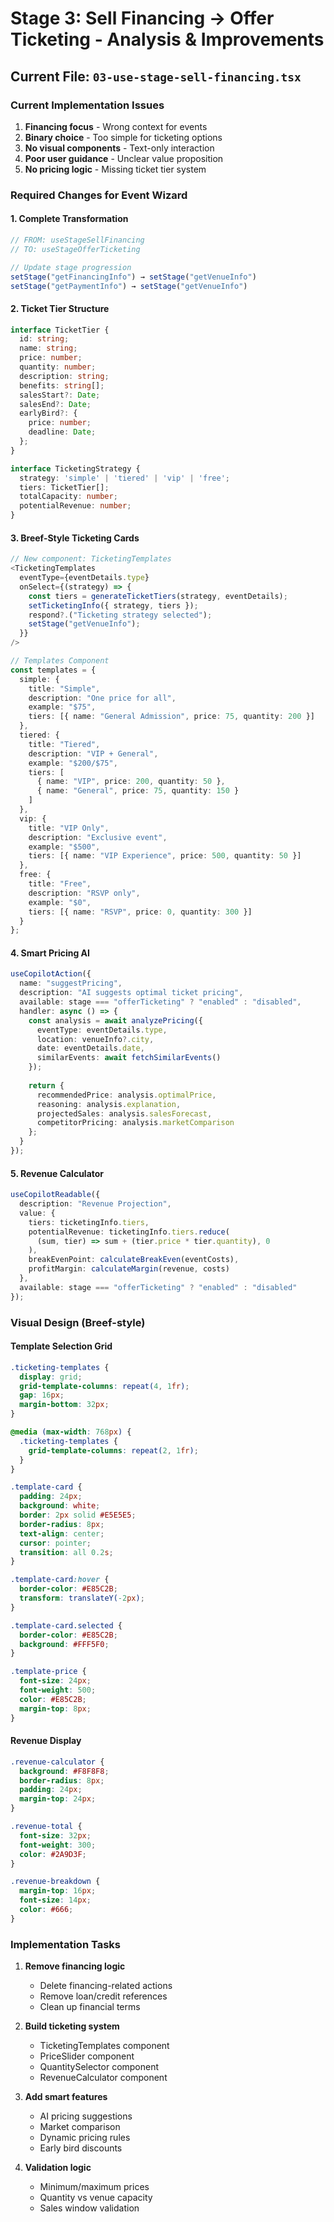 # Stage 3: Sell Financing → Offer Ticketing - Analysis & Improvements

## Current File: `03-use-stage-sell-financing.tsx`

### Current Implementation Issues
1. **Financing focus** - Wrong context for events
2. **Binary choice** - Too simple for ticketing options
3. **No visual components** - Text-only interaction
4. **Poor user guidance** - Unclear value proposition
5. **No pricing logic** - Missing ticket tier system

### Required Changes for Event Wizard

#### 1. Complete Transformation
```typescript
// FROM: useStageSellFinancing
// TO: useStageOfferTicketing

// Update stage progression
setStage("getFinancingInfo") → setStage("getVenueInfo")
setStage("getPaymentInfo") → setStage("getVenueInfo")
```

#### 2. Ticket Tier Structure
```typescript
interface TicketTier {
  id: string;
  name: string;
  price: number;
  quantity: number;
  description: string;
  benefits: string[];
  salesStart?: Date;
  salesEnd?: Date;
  earlyBird?: {
    price: number;
    deadline: Date;
  };
}

interface TicketingStrategy {
  strategy: 'simple' | 'tiered' | 'vip' | 'free';
  tiers: TicketTier[];
  totalCapacity: number;
  potentialRevenue: number;
}
```

#### 3. Breef-Style Ticketing Cards
```typescript
// New component: TicketingTemplates
<TicketingTemplates
  eventType={eventDetails.type}
  onSelect={(strategy) => {
    const tiers = generateTicketTiers(strategy, eventDetails);
    setTicketingInfo({ strategy, tiers });
    respond?.("Ticketing strategy selected");
    setStage("getVenueInfo");
  }}
/>

// Templates Component
const templates = {
  simple: {
    title: "Simple",
    description: "One price for all",
    example: "$75",
    tiers: [{ name: "General Admission", price: 75, quantity: 200 }]
  },
  tiered: {
    title: "Tiered", 
    description: "VIP + General",
    example: "$200/$75",
    tiers: [
      { name: "VIP", price: 200, quantity: 50 },
      { name: "General", price: 75, quantity: 150 }
    ]
  },
  vip: {
    title: "VIP Only",
    description: "Exclusive event",
    example: "$500",
    tiers: [{ name: "VIP Experience", price: 500, quantity: 50 }]
  },
  free: {
    title: "Free",
    description: "RSVP only",
    example: "$0",
    tiers: [{ name: "RSVP", price: 0, quantity: 300 }]
  }
};
```

#### 4. Smart Pricing AI
```typescript
useCopilotAction({
  name: "suggestPricing",
  description: "AI suggests optimal ticket pricing",
  available: stage === "offerTicketing" ? "enabled" : "disabled",
  handler: async () => {
    const analysis = await analyzePricing({
      eventType: eventDetails.type,
      location: venueInfo?.city,
      date: eventDetails.date,
      similarEvents: await fetchSimilarEvents()
    });
    
    return {
      recommendedPrice: analysis.optimalPrice,
      reasoning: analysis.explanation,
      projectedSales: analysis.salesForecast,
      competitorPricing: analysis.marketComparison
    };
  }
});
```

#### 5. Revenue Calculator
```typescript
useCopilotReadable({
  description: "Revenue Projection",
  value: {
    tiers: ticketingInfo.tiers,
    potentialRevenue: ticketingInfo.tiers.reduce(
      (sum, tier) => sum + (tier.price * tier.quantity), 0
    ),
    breakEvenPoint: calculateBreakEven(eventCosts),
    profitMargin: calculateMargin(revenue, costs)
  },
  available: stage === "offerTicketing" ? "enabled" : "disabled"
});
```

### Visual Design (Breef-style)

#### Template Selection Grid
```css
.ticketing-templates {
  display: grid;
  grid-template-columns: repeat(4, 1fr);
  gap: 16px;
  margin-bottom: 32px;
}

@media (max-width: 768px) {
  .ticketing-templates {
    grid-template-columns: repeat(2, 1fr);
  }
}

.template-card {
  padding: 24px;
  background: white;
  border: 2px solid #E5E5E5;
  border-radius: 8px;
  text-align: center;
  cursor: pointer;
  transition: all 0.2s;
}

.template-card:hover {
  border-color: #E85C2B;
  transform: translateY(-2px);
}

.template-card.selected {
  border-color: #E85C2B;
  background: #FFF5F0;
}

.template-price {
  font-size: 24px;
  font-weight: 500;
  color: #E85C2B;
  margin-top: 8px;
}
```

#### Revenue Display
```css
.revenue-calculator {
  background: #F8F8F8;
  border-radius: 8px;
  padding: 24px;
  margin-top: 24px;
}

.revenue-total {
  font-size: 32px;
  font-weight: 300;
  color: #2A9D3F;
}

.revenue-breakdown {
  margin-top: 16px;
  font-size: 14px;
  color: #666;
}
```

### Implementation Tasks

1. **Remove financing logic**
   - Delete financing-related actions
   - Remove loan/credit references
   - Clean up financial terms

2. **Build ticketing system**
   - TicketingTemplates component
   - PriceSlider component
   - QuantitySelector component
   - RevenueCalculator component

3. **Add smart features**
   - AI pricing suggestions
   - Market comparison
   - Dynamic pricing rules
   - Early bird discounts

4. **Validation logic**
   - Minimum/maximum prices
   - Quantity vs venue capacity
   - Sales window validation
